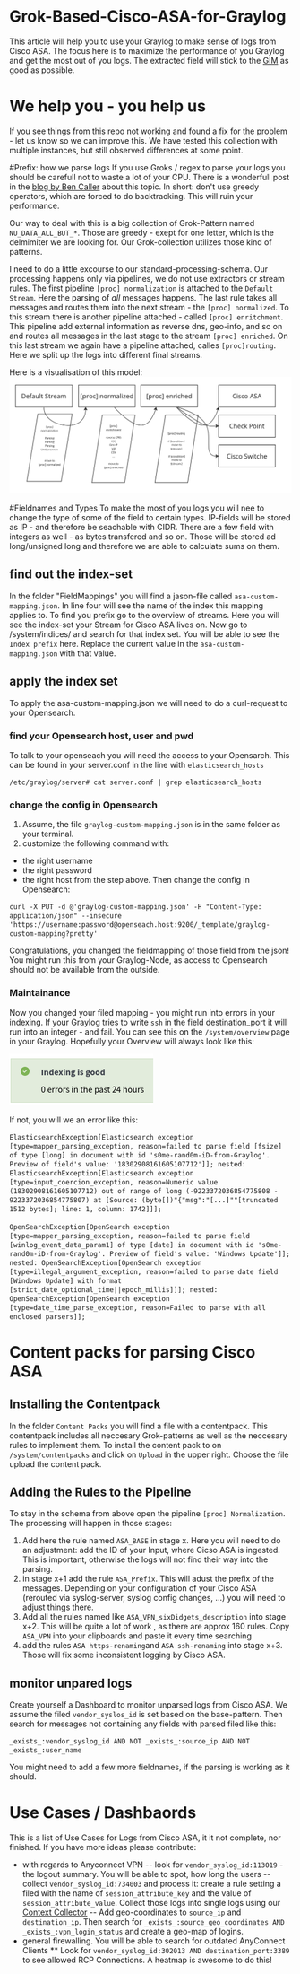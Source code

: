 # Grok-Based-Cisco-ASA-for-Graylog
This article will help you to use your Graylog to make sense of logs from Cisco ASA.
The focus here is to maximize the performance of you Graylog and get the most out of you logs. The extracted field will stick to the [GIM](https://schema.graylog.org/en/stable/) as good as possible. 

# We help you - you help us
If you see things from this repo not working and found a fix for the problem - let us know so we can improve this. We have tested this collection with multiple instances, but still observed differences at some point.
	

#Prefix: how we parse logs
If you use Groks / regex to parse your logs you should be carefull not to waste a lot of your CPU. There is a wonderfull post in the [blog by Ben Caller](https://blog.doyensec.com/2021/03/11/regexploit.html) about this topic. In short: don't use greedy operators, which are forced to do backtracking. This will ruin your performance.

Our way to deal with this is a big collection of Grok-Pattern named ```NU_DATA_ALL_BUT_*```. Those are greedy - exept for one letter, which is the delmimiter we are looking for. Our Grok-collection utilizes those kind of patterns.

I need to do a little excourse to our standard-processing-schema. Our processing happens only via pipelines, we do not use extractors or stream rules.
The first pipeline ```[proc] normalization``` is attached to the ```Default Stream```. Here the parsing of _all_ messages happens. The last rule takes all messages and routes them into the next stream - the ```[proc] normalized```. To this stream there is another pipeline attached - called ```[proc] enritchment```. This pipeline add external information as reverse dns, geo-info, and so on and routes all messages in the last stage to the stream ```[proc] enriched```. On this last stream we again have a pipeline attached, calles ```[proc]routing```. Here we split up the logs into different final streams.

Here is a visualisation of this model:
![Graylog Processing Model](Images/Processing-Model.png)

#Fieldnames and Types
To make the most of you logs you will nee to change the type of some of the field to certain types. IP-fields will be stored as IP - and therefore be seachable with CIDR. There are a few field with integers as well - as bytes transfered and so on. Those will be stored ad long/unsigned long and therefore we are able to calculate sums on them.

## find out the index-set
In the folder "FieldMappings" you will find a jason-file called ```asa-custom-mapping.json```. In line four will see the name of the index this mapping applies to. To find you prefix go to the overview of streams. Here you will see the index-set your Stream for Cisco ASA lives on. Now go to /system/indices/ and search for that index set. You will be able to see the ```Index prefix``` here. Replace the current value in the ```asa-custom-mapping.json``` with that value.

## apply the index set
To apply the asa-custom-mapping.json we will need to do a curl-request to your Opensearch. 
### find your Opensearch host, user and pwd
To talk to your openseach you will need the access to your Opensarch. This can be found in your server.conf in the line with ```elasticsearch_hosts```
```
/etc/graylog/server# cat server.conf | grep elasticsearch_hosts
```

### change the config in Opensearch
1) Assume, the file ```graylog-custom-mapping.json``` is in the same folder as your terminal.
2) customize the following command with: 
* the right username
* the right password
* the right host
from the step above. Then change the config in Opensearch:
```
curl -X PUT -d @'graylog-custom-mapping.json' -H "Content-Type: application/json" --insecure 'https://username:password@openseach.host:9200/_template/graylog-custom-mapping?pretty'
```
Congratulations, you changed the fieldmapping of those field from the json! You might run this from your Graylog-Node, as access to Opensearch should not be available from the outside. 

### Maintainance
Now you changed your filed mapping - you might run into errors in your indexing. If your Graylog tries to write ```ssh``` in the field destination_port it will run into an integer - and fail. You can see this on the ```/system/overview``` page in your Graylog. Hopefully your Overview will always look like this:

![Indexing](Images/Indexing_Error.png)

If not, you will we an error like this:
```
ElasticsearchException[Elasticsearch exception [type=mapper_parsing_exception, reason=failed to parse field [fsize] of type [long] in document with id 's0me-rand0m-iD-from-Graylog'. Preview of field's value: '18302908161605107712']]; nested: ElasticsearchException[Elasticsearch exception [type=input_coercion_exception, reason=Numeric value (18302908161605107712) out of range of long (-9223372036854775808 - 9223372036854775807) at [Source: (byte[])"{"msg":"[...]""[truncated 1512 bytes]; line: 1, column: 1742]]];

OpenSearchException[OpenSearch exception [type=mapper_parsing_exception, reason=failed to parse field [winlog_event_data_param1] of type [date] in document with id 's0me-rand0m-iD-from-Graylog'. Preview of field's value: 'Windows Update']]; nested: OpenSearchException[OpenSearch exception [type=illegal_argument_exception, reason=failed to parse date field [Windows Update] with format [strict_date_optional_time||epoch_millis]]]; nested: OpenSearchException[OpenSearch exception [type=date_time_parse_exception, reason=Failed to parse with all enclosed parsers]];
```

# Content packs for parsing Cisco ASA
## Installing the Contentpack
In the folder ```Content Packs``` you will find a file with a contentpack. This contentpack includes all neccesary Grok-patterns as well as the neccesary rules to implement them.
To install the content pack to on ```/system/contentpacks``` and click on ```Upload``` in the upper right. Choose the file upload the content pack.

## Adding the Rules to the Pipeline
To stay in the schema from above open the pipeline ```[proc] Normalization```. The processing will happen in those stages:
1) Add here the rule named ```ASA_BASE``` in stage x. Here you will need to do an adjustment: add the ID of your Input, where Cicso ASA is ingested. This is important, otherwise the logs will not find their way into the parsing.
2) in stage x+1 add the rule ```ASA_Prefix```. This will adust the prefix of the messages. Depending on your configuration of your Cisco ASA (rerouted via syslog-server, syslog config changes, ...) you will need to adjust things there. 
3) Add all the rules named like ```ASA_VPN_sixDidgets_description``` into stage x+2. This will be quite a lot of work , as there are approx 160 rules. Copy ```ASA_VPN``` into your clipboards and paste it every time searching
4) add the rules ```ASA https-renaming```and ```ASA ssh-renaming``` into stage x+3. Those will fix some inconsistent logging by Cisco ASA.

## monitor unpared logs
Create yourself a Dashboard to monitor unparsed logs from Cisco ASA. We assume the filed ```vendor_syslos_id``` is set based on the base-pattern. Then search for messages not containing any fields with parsed filed like this:

```
_exists_:vendor_syslog_id AND NOT _exists_:source_ip AND NOT _exists_:user_name
```

You might need to add a few more fieldnames, if the parsing is working as it should.


# Use Cases / Dashbaords
This is a list of Use Cases for Logs from Cisco ASA, it it not complete, nor finished. If you have more ideas please contribute:
* with regards to Anyconnect VPN
  -- look for ```vendor_syslog_id:113019``` - the logout summary. You will be able to spot, how long the users
  -- collect ```vendor_syslog_id:734003``` and process it: create a rule setting a filed with the name of ```session_attribute_key``` and the value of ```session_attribute_value```. Collect those logs into single logs using our [Context Collector](https://github.com/NetUSE-AG/graylog-plugin-context-collector) 
  -- Add geo-coordinates to ```source_ip``` and ```destination_ip```. Then search for ```_exists_:source_geo_coordinates AND _exists_:vpn_login_status``` and create a geo-map of logins.
* general firewalling. You will be able to search for outdated AnyConnect Clients 
  ** Look for ```vendor_syslog_id:302013 AND destination_port:3389``` to see allowed RCP Connections. A heatmap is awesome to do this!











